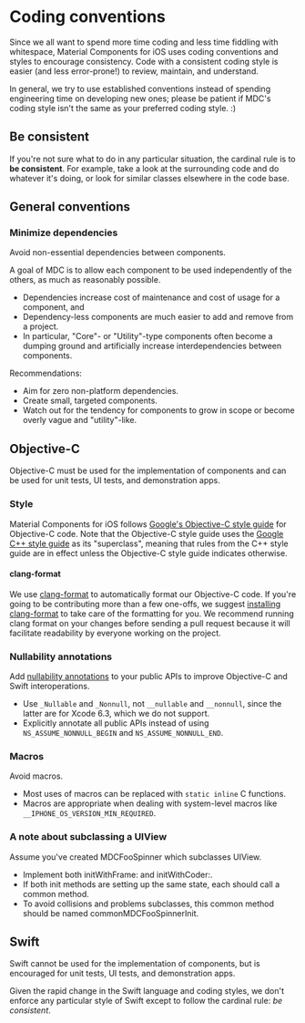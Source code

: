 # Coding conventions

Since we all want to spend more time coding and less time fiddling with whitespace, Material
Components for iOS uses coding conventions and styles to encourage consistency. Code with a
consistent coding style is easier (and less error-prone!) to review, maintain, and understand.

In general, we try to use established conventions instead of spending engineering time on developing
new ones; please be patient if MDC's coding style isn't the same as your preferred coding style. :)

## Be consistent

If you're not sure what to do in any particular situation, the cardinal rule is to **be
consistent**. For example, take a look at the surrounding code and do whatever it's doing, or look
for similar classes elsewhere in the code base.

## General conventions

### Minimize dependencies

Avoid non-essential dependencies between components.

A goal of MDC is to allow each component to be used independently of the others, as much as
reasonably possible.

- Dependencies increase cost of maintenance and cost of usage for a component, and
- Dependency-less components are much easier to add and remove from a project.
- In particular, "Core"- or "Utility"-type components often become a dumping ground and artificially
  increase interdependencies between components.

Recommendations:

- Aim for zero non-platform dependencies.
- Create small, targeted components.
- Watch out for the tendency for components to grow in scope or become overly vague and
  "utility"-like.

## Objective-C

Objective-C must be used for the implementation of components and can be used for unit tests, UI
tests, and demonstration apps.

### Style

Material Components for iOS follows [Google's Objective-C style
guide](https://google.github.io/styleguide/objcguide.xml) for Objective-C code. Note that the
Objective-C style guide uses the [Google C++ style
guide](https://google.github.io/styleguide/cppguide.html) as its "superclass", meaning that rules
from the C++ style guide are in effect unless the Objective-C style guide indicates otherwise.

#### clang-format

We use [clang-format](http://clang.llvm.org/docs/ClangFormat.html) to automatically format our
Objective-C code. If you're going to be contributing more than a few one-offs, we suggest
[installing clang-format](clang-format.md) to take care of the formatting for you. We recommend
running clang format on your changes before sending a pull request because it will facilitate
readability by everyone working on the project.

### Nullability annotations

Add [nullability annotations](https://developer.apple.com/swift/blog/?id=25) to your public APIs to
improve Objective-C and Swift interoperations.

* Use `_Nullable` and `_Nonnull`, not `__nullable` and `__nonnull`, since the latter are for Xcode
  6.3, which we do not support.
* Explicitly annotate all public APIs instead of using `NS_ASSUME_NONNULL_BEGIN` and
  `NS_ASSUME_NONNULL_END`.

### Macros

Avoid macros.

* Most uses of macros can be replaced with `static inline` C functions.
* Macros are appropriate when dealing with system-level macros like
  `__IPHONE_OS_VERSION_MIN_REQUIRED`.

### A note about subclassing a UIView

Assume you've created MDCFooSpinner which subclasses UIView.

* Implement both initWithFrame: and initWithCoder:.
* If both init methods are setting up the same state, each should call a common method.
* To avoid collisions and problems subclasses, this common method should be named
  commonMDCFooSpinnerInit.

## Swift

Swift cannot be used for the implementation of components, but is encouraged for unit tests, UI
tests, and demonstration apps.

Given the rapid change in the Swift language and coding styles, we don't enforce any particular
style of Swift except to follow the cardinal rule: *be consistent*.
